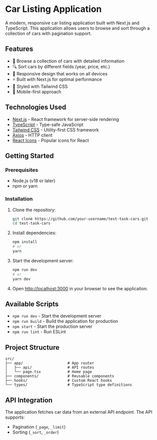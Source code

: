 # Car Listing Application

A modern, responsive car listing application built with Next.js and TypeScript. This application allows users to browse and sort through a collection of cars with pagination support.

## Features

- 🚗 Browse a collection of cars with detailed information
- 🔍 Sort cars by different fields (year, price, etc.)
- 📱 Responsive design that works on all devices
- ⚡ Built with Next.js for optimal performance
- 🎨 Styled with Tailwind CSS
- 📱 Mobile-first approach

## Technologies Used

- [Next.js](https://nextjs.org/) - React framework for server-side rendering
- [TypeScript](https://www.typescriptlang.org/) - Type-safe JavaScript
- [Tailwind CSS](https://tailwindcss.com/) - Utility-first CSS framework
- [Axios](https://axios-http.com/) - HTTP client
- [React Icons](https://react-icons.github.io/react-icons/) - Popular icons for React

## Getting Started

### Prerequisites

- Node.js (v18 or later)
- npm or yarn

### Installation

1. Clone the repository:
   ```bash
   git clone https://github.com/your-username/test-task-cars.git
   cd test-task-cars
   ```

2. Install dependencies:
   ```bash
   npm install
   # or
   yarn
   ```

3. Start the development server:
   ```bash
   npm run dev
   # or
   yarn dev
   ```

4. Open [http://localhost:3000](http://localhost:3000) in your browser to see the application.

## Available Scripts

- `npm run dev` - Start the development server
- `npm run build` - Build the application for production
- `npm start` - Start the production server
- `npm run lint` - Run ESLint

## Project Structure

```
src/
├── app/                    # App router
│   ├── api/                # API routes
│   └── page.tsx            # Home page
├── components/             # Reusable components
├── hooks/                  # Custom React hooks
└── types/                  # TypeScript type definitions
```

## API Integration

The application fetches car data from an external API endpoint. The API supports:
- Pagination (`_page`, `_limit`)
- Sorting (`_sort`, `_order`)